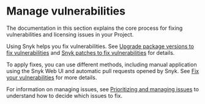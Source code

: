 # Manage vulnerabilities

The documentation in this section explains the core process for fixing vulnerabilities and licensing issues in your Project.

Using Snyk helps you fix vulnerabilities. See [Upgrade package versions to fix vulnerabilities](upgrade-package-versions-to-fix-vulnerabilities.md) and [Snyk patches to fix vulnerabilities](snyk-patches-to-fix-vulnerabilities.md) for details.

To apply fixes, you can use different methods, including manual application using the Snyk Web UI and automatic pull requests opened by Snyk. See [Fix your vulnerabilities](fix-your-vulnerabilities.md) for more details.

For information on managing issues, see [Prioritizing and managing issues](../../../manage-issues/priorities-for-fixing-issues/) to understand how to decide which issues to fix.
